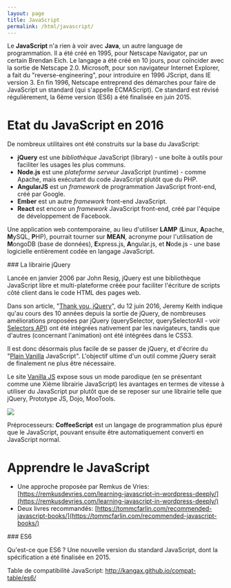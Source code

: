 ```yaml
---
layout: page
title: JavaScript
permalink: /html/javascript/
---
```


Le **JavaScript** n'a rien à voir avec **Java**, un autre language de programmation. Il a été créé en 1995, pour Netscape Navigator, par un certain Brendan Eich. Le langage a été créé en 10 jours, pour coïncider avec la sortie de Netscape 2.0. Microsoft, pour son navigateur Internet Explorer, a fait du "reverse-engineering", pour introduire en 1996 JScript, dans IE version 3. En fin 1996, Netscape entreprend des démarches pour faire de JavaScript un standard (qui s'appelle ECMAScript). Ce standard est révisé régulièrement, la 6ème version (ES6) a été finalisée en juin 2015.

Etat du JavaScript en 2016
==

De nombreux utilitaires ont été construits sur la base du JavaScript:

- **jQuery** est une *bibliothèque* JavaScript (library) - une boîte à outils pour faciliter les usages les plus communs.
- **Node.js** est une *plateforme serveur* JavaScript (runtime) - comme Apache, mais exécutant du code JavaScript plutôt que du PHP.
- **AngularJS** est un *framework* de programmation JavaScript front-end, créé par Google.
- **Ember** est un autre *framework* front-end JavaScript.
- **React** est encore un *framework* JavaScript front-end, créé par l'équipe de développement de Facebook.

Une application web contemporaine, au lieu d'utiliser **LAMP** (**L**inux, **A**pache, **M**ySQL, **P**HP), pourrait tourner sur **MEAN**, acronyme pour l'utilisation de **M**ongoDB (base de données), **E**xpress.js, **A**ngular.js, et **N**ode.js - une base logicielle entièrement codée en langage JavaScript.

### La librairie jQuery

Lancée en janvier 2006 par John Resig, jQuery est une bibliothèque JavaScript libre et multi-plateforme créée pour faciliter l'écriture de scripts côté client dans le code HTML des pages web.

Dans son article, "[Thank you, jQuery](https://adactio.com/journal/10806)", du 12 juin 2016, Jeremy Keith indique qu'au cours des 10 années depuis la sortie de jQuery, de nombreuses améliorations proposées par jQuery (querySelector, querySelectorAll - voir [Selectors API](https://developer.mozilla.org/en-US/docs/Web/API/Document_object_model/Locating_DOM_elements_using_selectors)) ont été intégrées nativement par les navigateurs, tandis que d'autres (concernant l'animation) ont été intégrées dans le CSS3.

Il est donc désormais plus facile de se passer de jQuery, et d'écrire du "[Plain Vanilla](http://vanilla-js.com/) JavaScript". L'objectif ultime d'un outil comme jQuery serait de finalement ne plus être nécessaire.

Le site [Vanilla JS](http://vanilla-js.com/) expose sous un mode parodique (en se présentant comme une Xième librairie JavaScript) les avantages en termes de vitesse à utiliser du JavaScript pur plutôt que de se reposer sur une librairie telle que jQuery, Prototype JS, Dojo, MooTools.

![](/cours-web/cours-html/img/Strip-Prendre-le-train-en-marche-650-final1.jpg)

Préprocesseurs: **CoffeeScript** est un langage de programmation plus épuré que le JavaScript, pouvant ensuite être automatiquement converti en JavaScript normal.

Apprendre le JavaScript
===

- Une approche proposée par Remkus de Vries: [https://remkusdevries.com/learning-javascript-in-wordpress-deeply/](https://remkusdevries.com/learning-javascript-in-wordpress-deeply/)
-  Deux livres recommandés: [https://tommcfarlin.com/recommended-javascript-books/](https://tommcfarlin.com/recommended-javascript-books/)

### ES6

Qu'est-ce que ES6 ? Une nouvelle version du standard JavaScript, dont la spécification a été finalisée en 2015.

Table de compatibilité JavaScript:
http://kangax.github.io/compat-table/es6/ 

